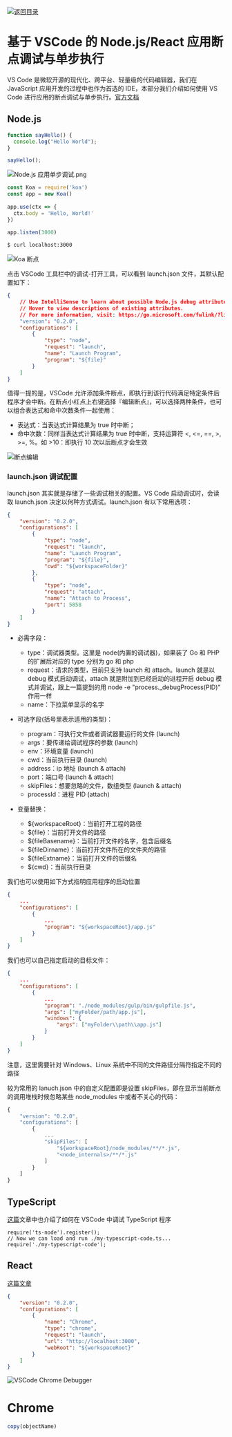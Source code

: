 [![返回目录](https://parg.co/UYp)](https://parg.co/Ubt) 

> []()
# 基于 VSCode 的 Node.js/React 应用断点调试与单步执行

VS Code 是微软开源的现代化、跨平台、轻量级的代码编辑器，我们在 JavaScript 应用开发的过程中也作为首选的 IDE，本部分我们介绍如何使用 VS Code 进行应用的断点调试与单步执行。[官方文档](https://parg.co/UcA)

## Node.js

```js
function sayHello() {
  console.log("Hello World");
}

sayHello();
```

![Node.js 应用单步调试.png]()

```js
const Koa = require('koa')
const app = new Koa()
 
app.use(ctx => {
  ctx.body = 'Hello, World!'
})
 
app.listen(3000)
```

```sh
$ curl localhost:3000
```

![Koa 断点]()

点击 VSCode 工具栏中的调试-打开工具，可以看到 launch.json 文件，其默认配置如下：

```json
{
    // Use IntelliSense to learn about possible Node.js debug attributes.
    // Hover to view descriptions of existing attributes.
    // For more information, visit: https://go.microsoft.com/fwlink/?linkid=830387
    "version": "0.2.0",
    "configurations": [
        {
            "type": "node",
            "request": "launch",
            "name": "Launch Program",
            "program": "${file}"
        }
    ]
}
```

值得一提的是，VSCode 允许添加条件断点，即执行到该行代码满足特定条件后程序才会中断。在断点小红点上右键选择『编辑断点』，可以选择两种条件，也可以组合表达式和命中次数条件一起使用：

- 表达式：当表达式计算结果为 true 时中断；
- 命中次数：同样当表达式计算结果为 true 时中断，支持运算符 <, <=, ==, >, >=, %。如 >10：即执行 10 次以后断点才会生效

![断点编辑]()

### launch.json 调试配置

launch.json 其实就是存储了一些调试相关的配置。VS Code 启动调试时，会读取 launch.json 决定以何种方式调试。launch.json 有以下常用选项：

```json
{
    "version": "0.2.0",
    "configurations": [
        {
            "type": "node",
            "request": "launch",
            "name": "Launch Program",
            "program": "${file}",
            "cwd": "${workspaceFolder}"
        },
        {
            "type": "node",
            "request": "attach",
            "name": "Attach to Process",
            "port": 5858
        }
    ]
}
```

- 必需字段：
    - type：调试器类型。这里是 node(内置的调试器)，如果装了 Go 和 PHP 的扩展后对应的 type 分别为 go 和 php
    - request：请求的类型，目前只支持 launch 和 attach。launch 就是以 debug 模式启动调试，attach 就是附加到已经启动的进程开启 debug 模式并调试，跟上一篇提到的用 node -e "process._debugProcess(PID)" 作用一样
    - name：下拉菜单显示的名字

- 可选字段(括号里表示适用的类型)：
    - program：可执行文件或者调试器要运行的文件 (launch)
    - args：要传递给调试程序的参数 (launch)
    - env：环境变量 (launch)
    - cwd：当前执行目录 (launch)
    - address：ip 地址 (launch & attach)
    - port：端口号 (launch & attach)
    - skipFiles：想要忽略的文件，数组类型 (launch & attach)
    - processId：进程 PID (attach)


- 变量替换：
    - ${workspaceRoot}：当前打开工程的路径
    - ${file}：当前打开文件的路径
    - ${fileBasename}：当前打开文件的名字，包含后缀名
    - ${fileDirname}：当前打开文件所在的文件夹的路径
    - ${fileExtname}：当前打开文件的后缀名
    - ${cwd}：当前执行目录


我们也可以使用如下方式指明应用程序的启动位置
```json
{
    ...
    "configurations": [
        {
            ...
            "program": "${workspaceRoot}/app.js"
        }
    ]
}
```


我们也可以自己指定启动的目标文件：

```json
{
    ...
    "configurations": [
        {
            ...
            "program": "./node_modules/gulp/bin/gulpfile.js",
            "args": ["myFolder/path/app.js"],
            "windows": {
                "args": ["myFolder\\path\\app.js"]
            }
        }
    ]
}
```
注意，这里需要针对 Windows、Linux 系统中不同的文件路径分隔符指定不同的路径

较为常用的 lanuch.json 中的自定义配置即是设置 skipFiles，即在显示当前断点的调用堆栈时候忽略某些 node_modules 中或者不关心的代码：

```js
{
    "version": "0.2.0",
    "configurations": [
        {
            ...
            "skipFiles": [
                "${workspaceRoot}/node_modules/**/*.js",
                "<node_internals>/**/*.js"
            ]
        }
    ]
}
```

## TypeScript

[这篇](https://parg.co/Uco)文章中也介绍了如何在 VSCode 中调试 TypeScript 程序

```
require('ts-node').register();
// Now we can load and run ./my-typescript-code.ts...
require('./my-typescript-code');
```

## React

[这篇文章](https://parg.co/Ud5)

```json
{
    "version": "0.2.0",
    "configurations": [
        {
            "name": "Chrome",
            "type": "chrome",
            "request": "launch",
            "url": "http://localhost:3000",
            "webRoot": "${workspaceRoot}"
        }
    ]
}
```

![VSCode Chrome Debugger]()

# Chrome

```js
copy(objectName)
```